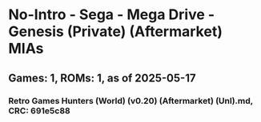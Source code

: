 # No-Intro - Sega - Mega Drive - Genesis (Private) (Aftermarket) MIAs
## Games: 1, ROMs: 1, as of 2025-05-17

### Retro Games Hunters (World) (v0.20) (Aftermarket) (Unl).md, CRC: 691e5c88
